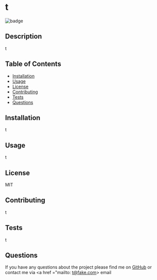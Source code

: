 # t
  ![badge](https://img.shields.io/badge/license-MIT-blue.svg)
  ## Description
  t
  ## Table of Contents
  * <a href="#installation">Installation</a>
  * <a href="#usage">Usage</a>
  * <a href="#license">License</a>
  * <a href="#contributing">Contributing</a>
  * <a href="#tests">Tests</a>
  * <a href="#questions">Questions</a>

  ## Installation
  t
  ## Usage
  t
  ## License
  MIT
  ## Contributing
  t
  ## Tests 
  t
  ## Questions
  If you have any questions about the project please find me on <a href= "https://github.com/t">GitHub</a> or contact me via <a href ="mailto: t@fake.com> email</a>

